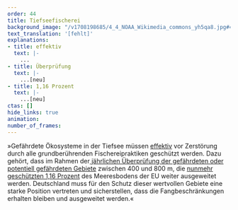 ```yaml
---
order: 44
title: Tiefseefischerei
background_image: "/v1708198685/4_4_NOAA_Wikimedia_commons_yh5qa8.jpg#4cd4ff"
text_translation: '[fehlt]'
explanations:
- title: effektiv
  text: |-
    ...
- title: Überprüfung
  text: |-
    ...[neu]
- title: 1,16 Prozent
  text: |-
    ...[neu]
ctas: []
hide_links: true
animation:
number_of_frames:
---
```

»Gefährdete Ökosysteme in der Tiefsee müssen [effektiv](# "effektiv") vor Zerstörung durch alle grundberührenden Fischereipraktiken geschützt werden. Dazu gehört, dass im Rahmen der[ jährlichen Überprüfung der gefährdeten oder potentiell gefährdeten Gebiete](# "Überprüfung") zwischen 400 und 800 m, die [nunmehr geschützten 1,16 Prozent](# "1,16 Prozent") des Meeresbodens der EU weiter ausgeweitet werden. Deutschland muss für den Schutz dieser wertvollen Gebiete eine starke Position vertreten und sicherstellen, dass die Fangbeschränkungen erhalten bleiben und ausgeweitet werden.«